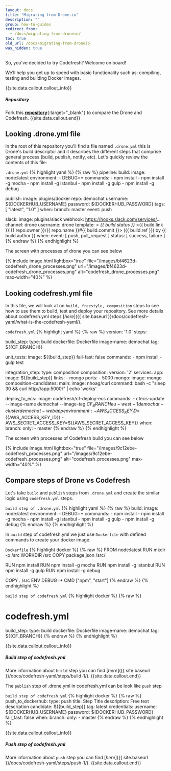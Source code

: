 ```yaml
---
layout: docs
title: "Migrating from Drone.io"
description: ""
group: how-to-guides
redirect_from:
  - /docs/migrating-from-droneio/
toc: true
old_url: /docs/migrating-from-droneio
was_hidden: true
---
```


So, you’ve decided to try Codefresh? Welcome on board!

We’ll help you get up to speed with basic functionality such as: compiling, testing and building Docker images.

{{site.data.callout.callout_info}}
##### Repository

Fork this  [__repository__](https://github.com/codefreshdemo/demochat){:target="_blank"} to compare the Drone and Codefresh.
{{site.data.callout.end}}

## Looking .drone.yml file
In the root of this repository you'll find a file named `.drone.yml` this is Drone's build descriptor and it describes the different steps that comprise general process (build, publish, notify, etc). Let's quickly review the contents of this file:

  `.drone.yml`
{% highlight yaml %}
{% raw %}
pipeline:
  build:
    image: node:latest
    environment:
      - DEBUG=*
    commands:
      - npm install
      - npm install -g mocha
      - npm install -g istanbul
      - npm install -g gulp
      - npm install -g debug

  publish:
    image: plugins/docker
    repo: demochat
    username: ${DOCKERHUB_USERNAME}
    password: ${DOCKERHUB_PASSWORD}
    tags: [ "latest", "1.0" ]
    when:
      branch: master
      event: push

  slack:
    image: plugins/slack
    webhook: https://hooks.slack.com/services/...
    channel: drone
    username: drone
    template: >
      *{{ build.status }}* <{{ build.link }}|{{ repo.owner }}/{{ repo.name }}#{{ build.commit }}> ({{ build.ref }}) by {{ build.author }}
    when:
      event: [ push, pull_request ]
      status: [ success, failure ]
{% endraw %}
{% endhighlight %}

The screen with processes of drone you can see below

{% include image.html 
lightbox="true" 
file="/images/bf4623d-codefresh_drone_processes.png" 
url="/images/bf4623d-codefresh_drone_processes.png"
alt="codefresh_drone_processes.png"
max-width="40%"
%}

## Looking codefresh.yml file

In this file, we will look at on `build, freestyle, composition` steps to see how to use them to build, test and deploy your repository.
See more details about codefresh.yml steps [_here_]({{ site.baseurl }}/docs/codefresh-yaml/what-is-the-codefresh-yaml/).

  `codefresh.yml`
{% highlight yaml %}
{% raw %}
version: '1.0'
steps:

  build_step:
    type: build
    dockerfile: Dockerfile
    image-name: demochat
    tag: ${{CF_BRANCH}}

  unit_tests:
    image: ${{build_step}}
    fail-fast: false
    commands:
      - npm install
      - gulp test

  integration_step:
    type: composition
    composition:
      version: '2'
      services:
        app:
          image: ${{build_step}}
          links:
            - mongo
          ports:
            - 5000
        mongo:
          image: mongo
    composition-candidates:
      main:
        image: nhoag/curl
        command: bash -c "sleep 30 && curl http://app:5000/" | echo 'works'

  deploy_to_ecs:
      image: codefresh/cf-deploy-ecs
      commands:
        - cfecs-update --image-name demochat --image-tag ${{CF_BRANCH}} eu-west-1 demochat-cluster demochat-webapp
      environment:
        - AWS_ACCESS_KEY_ID=${{AWS_ACCESS_KEY_ID}}
        - AWS_SECRET_ACCESS_KEY=${{AWS_SECRET_ACCESS_KEY}}
      when:
        branch:
          only:
            - master
{% endraw %}
{% endhighlight %}

The screen with processes of Codefresh build you can see below

{% include image.html 
lightbox="true" 
file="/images/9c12ebe-codefresh_processes.png" 
url="/images/9c12ebe-codefresh_processes.png"
alt="codefresh_processes.png"
max-width="40%"
%}

## Compare steps of Drone vs Codefresh
Let's take `build` and `publish` steps from `.drone.yml` and create the similar logic using `codefresh.yml` steps.

  `build step of .drone.yml`
{% highlight yaml %}
{% raw %}
  build:
    image: node:latest
    environment:
      - DEBUG=*
    commands:
      - npm install
      - npm install -g mocha
      - npm install -g istanbul
      - npm install -g gulp
      - npm install -g debug
{% endraw %}
{% endhighlight %}

In `build` step of codefresh.yml we just use `Dockerfile` with defined commands to create your docker image.

  `Dockerfile`
{% highlight docker %}
{% raw %}
FROM node:latest
RUN mkdir -p /src
WORKDIR /src
COPY package.json /src/

RUN npm install
RUN npm install -g mocha
RUN npm install -g istanbul
RUN npm install -g gulp
RUN npm install -g debug

COPY . /src
ENV DEBUG=*
CMD ["npm", "start"]
{% endraw %}
{% endhighlight %}

  `build step of codefresh.yml`
{% highlight docker %}
{% raw %}
# codefresh.yml
  build_step:
    type: build
    dockerfile: Dockerfile
    image-name: demochat
    tag: ${{CF_BRANCH}}
{% endraw %}
{% endhighlight %}

{{site.data.callout.callout_info}}
##### Build step of codefresh.yml

More information about `build` step you can find [_here_]({{ site.baseurl }}/docs/codefresh-yaml/steps/build-1/). 
{{site.data.callout.end}}

The `publish` step of .drone.yml in codefresh.yml can be look like `push` step 

  `build step of codefresh.yml`
{% highlight docker %}
{% raw %}
push_to_dockerhub:
  type: push
  title: Step Title
  description: Free text description
  candidate: ${{build_step}}
  tag: latest
  credentials:
    username: ${DOCKERHUB_USERNAME}
    password: ${DOCKERHUB_PASSWORD}
  fail_fast: false
  when:
    branch:
      only: 
        - master
{% endraw %}
{% endhighlight %}

{{site.data.callout.callout_info}}
##### Push step of codefresh.yml

More information about `push` step you can find [_here_]({{ site.baseurl }}/docs/codefresh-yaml/steps/push-1/). 
{{site.data.callout.end}}
